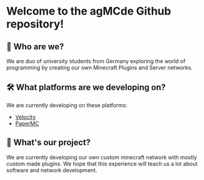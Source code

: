 # Welcome to the agMCde Github repository!

## 👤 Who are we?
We are duo of university students from Germany exploring the world of programming by creating our own Minecraft Plugins and Server networks.

## 🛠️ What platforms are we developing on?
We are currently developing on these platforms:
- [Velocity](https://papermc.io/software/velocity)
- [PaperMC](https://papermc.io/software/paper)

## 📙 What's our project?
We are currently developing our own custom minecraft network with mostly custom made plugins. We hope that this experience will teach us a lot about software and network development.
